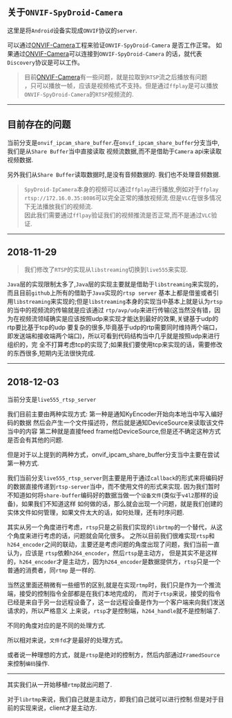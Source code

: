 ## 关于`ONVIF-SpyDroid-Camera`

这里是将`Android`设备实现成`ONVIF`协议的`server`.

可以通过[ONVIF-Camera](https://github.com/yashrs/ONVIF-Camera.git)工程来验证`ONVIF-SpyDroid-Camera`
是否工作正常。
如果通过[ONVIF-Camera](https://github.com/yashrs/ONVIF-Camera.git)可以连接到`ONVIF-SpyDroid-Camera`
的话，就代表`Discovery`协议是可以工作。

> 目前[ONVIF-Camera](https://github.com/yashrs/ONVIF-Camera.git)有一些问题，就是拉取到`RTSP`流之后播放有问题<br>，只可以播放一帧，应该是视频格式不支持。但是通过`ffplay`是可以播放`ONVIF-SpyDroid-Camera`的`RTSP`视频流的.

--------------------------------------------------------------

## 目前存在的问题

当前分支是`onvif_ipcam_share_buffer`.在`onvif_ipcam_share_buffer`分支当中,我们是从`Share Buffer`当中直接读取
视频流数据,而不是借助于`Camera` api来读取视频数据.

另外我们从`Share Buffer`读取数据时,是没有音频数据的.
我们也不处理音频数据.


> `SpyDroid-IpCamera`本身的视频可以通过`ffplay`进行播放,例如对于`ffplay rtsp://172.16.0.35:8086`可以完全正常的播放视频流.但是`VLC`在很多情况下无法播放我们的视频流.<br>因此我们需要通过`fflpay`验证我们的视频推流是否正常,而不是通过`VLC`验证.

----------------------------------------------------------------

## 2018-11-29

> 我们修改了`RTSP`的实现从`libstreaming`切换到`live555`来实现.

`Java`层的实现限制太多了,`Java`层的实现主要就是借助于`libstreaming`来实现的，而且目前`github`上所有的借助于`Java`实现的`rtsp server`
基本上都是借鉴或者引用`libstreaming`来实现的;但是`libstreaming`本身的实现当中基本上就是认为`rtsp`的当中的视频流的传输就是应该通过
`rtp/avp/udp`来进行传输(这当然没有错，因为在视频流领域确实是应该按照udp来实现才能达到最好的效果,关键基于udp的rtp要比基于tcp的udp
要复杂的很多,毕竟基于udp的rtp需要同时维持两个端口，即发送端和接收端两个端口)，所以可看到代码结构当中几乎就是按照udp来进行组织的，完
全不打算考虑tcp的实现了;如果我们要使用tcp来实现的话，需要修改的东西很多,短期内无法很快完成.


------------------------------------------------------------------

## 2018-12-03

当前分支是`live555_rtsp_server`

我们目前主要由两种实现方式:
第一种是通知KyEncoder开始向本地当中写入编好码的数据
然后会产生一个文件描述符，然后就是通知DeviceSource来读取该文件当中的内容
第二种就是直接feed frame给DeviceSource,但是还不确定这种方式是否会有其他的问题.

但是对于以上提到的两种方式，onvif_ipcam_share_buffer分支当中主要在尝试第一种方式.

我们当前分支`live555_rtsp_server`则主要是用于通过`callback`的形式来将编码好的数据直接传递到`rtsp-server`当中，而不使用文件的形式来实现.
因为我们暂时不知道如何将`share-buffer`编码好的数据当做一个`设备文件`(类似于`v4l2`那样的设备)，如果我们不知道这样
如何做的话，那么就会出现一个问题，就是我们创建的实体文件如何管理，如果文件太大的话，如何处理，还有时序问题.

其实从另一个角度进行考虑，`rtsp`只是之前我们实现的`librtmp`的一个替代，从这个角度来进行考虑的话，问题就会简化很多。
之所以目前我们很难实现`rtsp`和`h264_encoder`之间的联动，主要还是考虑问题的角度出现了问题，我们当前一直认为，应该是
`rtsp`依赖`h264_encoder`，然后`rtsp`是主动方，
但是其实不是这样的，`h264_encoder`才是主动方，因为`h264_encoder`是数据提供方，`rtsp`只是一个普通的消费者，同`rtmp`
是一样的.

当然这里面还稍微有一些细节的区别,就是在实现`rtmp`时，我们只是作为一个推流端，接受的控制指令全部都是在我们本地完成的，
而对于`rtsp`来说，接受的指令已经是来自于另一台远程设备了，这一台远程设备是作为一个客户端来向我们发送请求的，所以严格意义
上来说，`rtsp`才是控制端，`h264_handle`就不是控制端了.

不同的角度对应的是不同的处理方式.

所以相对来说，`文件fd`才是最好的处理方式。

或者说一种理想的方式，就是`rtsp`是绝对的控制方，然后内部通过`FramedSource`来控制`编码`操作.

----------------------------------------------------------------------------------------------------

其实我们从一开始移植`rtmp`就出问题了.

对于`librtmp`来说，我们自己就是主动方，即我们自己就可以进行控制.但是对于目前的实现来说，client才是主动方.









